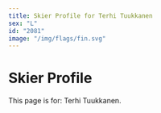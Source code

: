 ```yaml
---
title: Skier Profile for Terhi Tuukkanen
sex: "L"
id: "2081"
image: "/img/flags/fin.svg" 
---
```


# Skier Profile

This page is for: Terhi Tuukkanen.
    